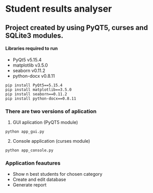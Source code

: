 # Student results analyser 
## Project created by using PyQT5, curses and SQLite3 modules.

#### **Libraries required to run**
* PyQt5 v5.15.4
* matplotlib v3.5.0
* seaborn v0.11.2
* python-docx v0.8.11

 ```{python}
pip install PyQt5==5.15.4
pip install matplotlib==3.5.0
pip install seaborn==0.11.2
pip install python-docx==0.8.11
 ```

### There are two versions of aplication
1. GUI aplication (PyQT5 module)
 ```{python}
python app_gui.py
 ```

2. Console application (curses module)
 ```{python}
python app_console.py
 ```
 
### Application feautures
* Show n best students for chosen category
* Create and edit database
* Generate report

